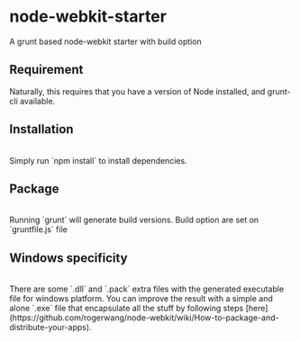 # node-webkit-starter
A grunt based node-webkit starter with build option

## Requirement
Naturally, this requires that you have a version of Node installed, and grunt-cli available.




## Installation
<br/>
Simply run `npm install` to install dependencies.
<br/>


## Package
<br/>
Running `grunt` will generate build versions. Build option are set on `gruntfile.js` file
<br/>


## Windows specificity
<br/>
There are some `.dll` and `.pack` extra files with the generated executable file for windows platform.
You can improve the result with a simple and alone `.exe` file that encapsulate all the stuff by following steps [here](https://github.com/rogerwang/node-webkit/wiki/How-to-package-and-distribute-your-apps).
<br/>

